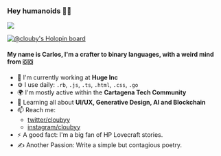 ### Hey humanoids 👋🏼
![](https://komarev.com/ghpvc/?username=clouby&color=blueviolet)

[![@clouby's Holopin board](https://holopin.io/api/user/board?user=clouby)](https://holopin.io/@clouby)

#### My name is Carlos, I'm a crafter to binary languages, with a weird mind from 🇨🇴

- 🏢 I'm currently working at **Huge Inc**
- ⚙️ I use daily: `.rb`, `.js`, `.ts`, `.html`, `.css`, `.go`
- 🌍 I'm mostly active within the **Cartagena Tech Community**
- 🌱 Learning all about **UI/UX, Generative Design, AI and Blockchain**
- 📫 Reach me: 
  - [twitter/cloubyy](https://twitter.com/cloubyy)
  - [instagram/cloubyy](https://instagram.com/cloubyy)
- ⚡️ A good fact: I'm a big fan of HP Lovecraft stories.
- ✍️ Another Passion: Write a simple but contagious poetry.
